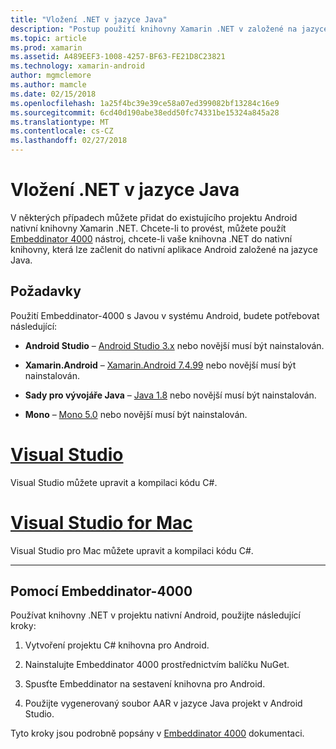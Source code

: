 ```yaml
---
title: "Vložení .NET v jazyce Java"
description: "Postup použití knihovny Xamarin .NET v založené na jazyce Java nativní Android projektu"
ms.topic: article
ms.prod: xamarin
ms.assetid: A489EEF3-1008-4257-BF63-FE21D8C23821
ms.technology: xamarin-android
author: mgmclemore
ms.author: mamcle
ms.date: 02/15/2018
ms.openlocfilehash: 1a25f4bc39e39ce58a07ed399082bf13284c16e9
ms.sourcegitcommit: 6cd40d190abe38edd50fc74331be15324a845a28
ms.translationtype: MT
ms.contentlocale: cs-CZ
ms.lasthandoff: 02/27/2018
---
```

# <a name="embedding-net-in-java"></a>Vložení .NET v jazyce Java

V některých případech můžete přidat do existujícího projektu Android nativní knihovny Xamarin .NET. Chcete-li to provést, můžete použít [Embeddinator 4000](https://mono.github.io/Embeddinator-4000/) nástroj, chcete-li vaše knihovna .NET do nativní knihovny, která lze začlenit do nativní aplikace Android založené na jazyce Java.

 
## <a name="requirements"></a>Požadavky

Použití Embeddinator-4000 s Javou v systému Android, budete potřebovat následující:

-   **Android Studio** &ndash; [Android Studio 3.x](https://developer.android.com/studio/preview/index.html) nebo novější musí být nainstalován.

-   **Xamarin.Android** &ndash; [Xamarin.Android 7.4.99](https://jenkins.mono-project.com/view/Xamarin.Android/job/xamarin-android/lastSuccessfulBuild/Azure/) nebo novější musí být nainstalován.

-   **Sady pro vývojáře Java** &ndash; [Java 1.8](http://www.oracle.com/technetwork/java/javase/downloads/jdk8-downloads-2133151.html) nebo novější musí být nainstalován.

-   **Mono** &ndash; [Mono 5.0](http://www.mono-project.com/download/) nebo novější musí být nainstalován.


# <a name="visual-studiotabvswin"></a>[Visual Studio](#tab/vswin)

Visual Studio můžete upravit a kompilaci kódu C#.

# <a name="visual-studio-for-mactabvsmac"></a>[Visual Studio for Mac](#tab/vsmac)

Visual Studio pro Mac můžete upravit a kompilaci kódu C#.

-----

 
## <a name="using-the-embeddinator-4000"></a>Pomocí Embeddinator-4000

Používat knihovny .NET v projektu nativní Android, použijte následující kroky:

1.  Vytvoření projektu C# knihovna pro Android.

2.  Nainstalujte Embeddinator 4000 prostřednictvím balíčku NuGet.

3.  Spusťte Embeddinator na sestavení knihovna pro Android.

4.  Použijte vygenerovaný soubor AAR v jazyce Java projekt v Android Studio.

Tyto kroky jsou podrobně popsány v [Embeddinator 4000](https://mono.github.io/Embeddinator-4000/getting-started-java-android.html) dokumentaci.
